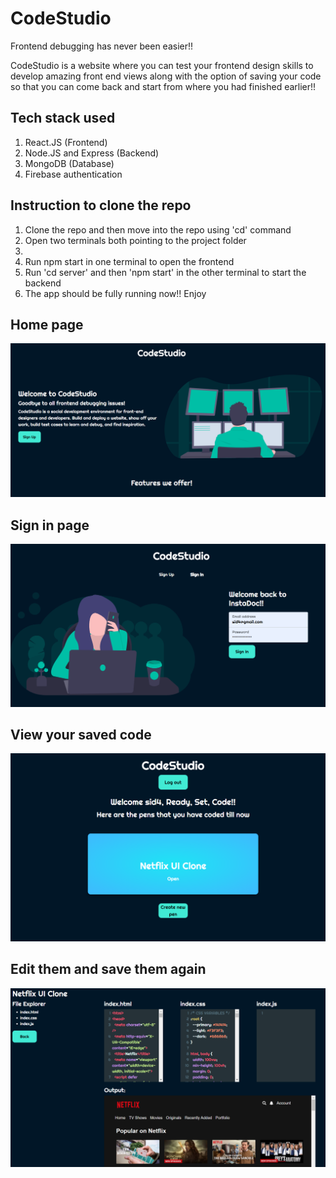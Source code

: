 # CodeStudio 
Frontend debugging has never been easier!! 

CodeStudio is a website where you can test your frontend design skills to develop amazing front end views along with the option of saving your code so that you can come back and start from where you had finished earlier!! 

## Tech stack used 

<ol>
  <li>React.JS (Frontend)</li>
  <li>Node.JS and Express (Backend)</li>
  <li>MongoDB (Database)</li>
  <li>Firebase authentication</li>
</ol>

## Instruction to clone the repo 
<ol>
  <li>Clone the repo and then move into the repo using 'cd' command</li>
  <li>Open two terminals both pointing to the project folder<li>
  <li>Run npm start in one terminal to open the frontend</li>
  <li>Run 'cd server' and then 'npm start' in the other terminal to start the backend</li>
  <li>The app should be fully running now!! Enjoy</li>
</ol>

## Home page
<img src = 'https://github.com/DiligentCoder-20022001/CodeStudio/blob/main/scr1.png'/>

## Sign in page
<img src = 'https://github.com/DiligentCoder-20022001/CodeStudio/blob/main/scr2.png'/>

## View your saved code 
<img src = 'https://github.com/DiligentCoder-20022001/CodeStudio/blob/main/scr3.png'/>

## Edit them and save them again 
<img src = 'https://github.com/DiligentCoder-20022001/CodeStudio/blob/main/scr4.png'/>




